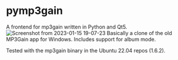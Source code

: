 # pymp3gain
A frontend for mp3gain written in Python and Qt5.
![Screenshot from 2023-01-15 19-07-23](https://user-images.githubusercontent.com/121901328/212574947-b52a3b42-2bbb-4328-91af-979eeda6710d.png)
Basically a clone of the old MP3Gain app for Windows. Includes support for album mode.

Tested with the mp3gain binary in the Ubuntu 22.04 repos (1.6.2).
